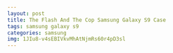 ```yaml
---
layout: post
title: The Flash And The Cop Samsung Galaxy S9 Case
tags: samsung galaxy s9
categories: samsung
img: 1JIu8-v4sEBIVkvMhAtNjmRs60r4pD3sl
---
```


